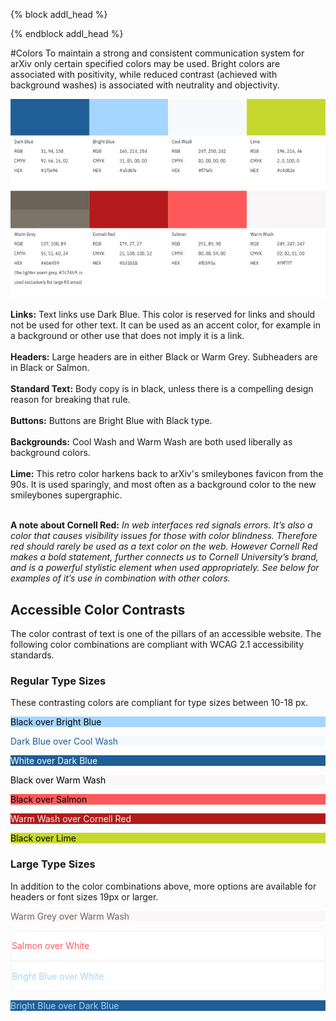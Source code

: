 {% block addl_head %}
<link rel="stylesheet" type="text/css" href="{{'/css/brand_guide.css' | urlize}}""/>
{% endblock addl_head %}

#Colors
To maintain a strong and consistent communication system for arXiv only certain specified colors may be used. Bright colors are associated with positivity, while reduced contrast (achieved with background washes) is associated with neutrality and objectivity.

<img src="images/brand-color-map.jpg" alt="arXiv colors table" class="border">


**Links:**  Text links use Dark Blue. This color is reserved for links and should not be used for other text. It can be used as an accent color, for example in a background or other use that does not imply it is a link.
<br><br>
**Headers:** Large headers are in either Black or Warm Grey. Subheaders are in Black or Salmon.
<br><br>
**Standard Text:** Body copy is in black, unless there is a compelling design reason for breaking that rule.
<br><br>
**Buttons:** Buttons are Bright Blue with Black type.
<br><br>
**Backgrounds:** Cool Wash and Warm Wash are both used liberally as background colors.
<br><br>
**Lime:** This retro color harkens back to arXiv's smileybones favicon from the 90s. It is used sparingly, and most often as a background color to the new smileybones supergraphic.
<br><br>

**A note about Cornell Red:** *In web interfaces red signals errors. It’s also a color that causes visibility issues for those with color blindness. Therefore red should rarely be used as a text color on the web. However Cornell Red makes a bold statement, further connects us to Cornell University’s brand, and is a powerful stylistic element when used appropriately. See below for examples of it’s use in combination with other colors.*

<div class="brand-grid">
  <div class="row">
    <div class=item">
      <h2>Accessible Color Contrasts</h2>
      <p>The color contrast of text is one of the pillars of an accessible website. The following color combinations are compliant with WCAG 2.1 accessibility standards.</p>
    </div>
  </div>
  <div class="row no-border">
    <div class=item">
      <h3>Regular Type Sizes</h3>
      <p>These contrasting colors are compliant for type sizes between 10-18 px.</p>
    </div>
  </div>
  <div class="row no-border colors-grid regular-type">
    <div class="item" style="background:#a5d6fe;color:black;">
      <p>Black over Bright Blue</p>
    </div>
    <div class="item" style="background:#f7fafc;color:#1f5e96;">
      <p>Dark Blue over Cool Wash</p>
    </div>
    <div class="item" style="background:#1f5e96;color:white;">
      <p>White over Dark Blue</p>
    </div>
    <div class="item" style="color:black;background:#f9f7f7;">
      <p>Black over Warm Wash</p>
    </div>
    <div class="item" style="color:black;background:#fb595a;">
      <p>Black over Salmon</p>
    </div>
    <div class="item" style="color:#f9f7f7;background:#b31b1b;">
      <p>Warm Wash over Cornell Red</p>
    </div>
    <div class="item" style="color:black;background:#c4d82e;">
      <p>Black over Lime</p>
    </div>
  </div>


  <div class="row no-border">
    <div class=item">
      <h3>Large Type Sizes</h3>
      <p>In addition to the color combinations above, more options are available for headers or font sizes 19px or larger.</p>
    </div>
  </div>
  <div class="row no-border colors-grid large-type">
    <div class="item" style="color:#6b6459;background:#f9f7f7;">
      <p>Warm Grey over Warm Wash</p>
    </div>
    <div class="item" style="color:#fb595a;background:#fff;border: 2px solid #f9f7f7;">
      <p>Salmon over White</p>
    </div>
    <div class="item" style="color:#a5d6fe;background:#ffffff;border:2px solid #f9f7f7;">
      <p>Bright Blue over White</p>
    </div>
    <div class="item" style="color:#a5d6fe;background:#1f5e96;">
      <p>Bright Blue over Dark Blue</p>
    </div>
  </div>
</div>
